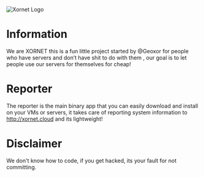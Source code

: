 ![Xornet Logo](https://cdn.discordapp.com/attachments/806300597338767450/840561743804891166/unknown.png)

# Information
We are XORNET this is a fun little project started by @Geoxor for people who have servers and don’t have shit to do with them , our goal is to let people use our servers for themselves for cheap!

# Reporter
The reporter is the main binary app that you can easily download and install on your VMs or servers, it takes care of reporting system information to http://xornet.cloud and its lightweight!

# Disclaimer
We don't know how to code, if you get hacked, its your fault for not committing.
